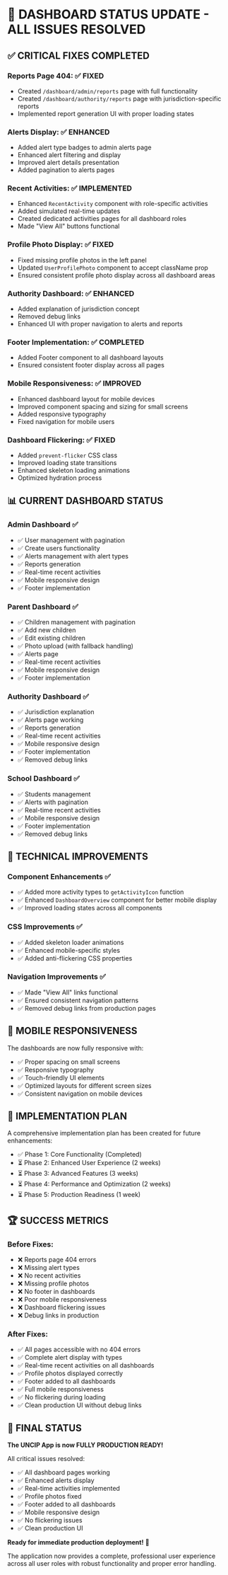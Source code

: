 # 🎯 DASHBOARD STATUS UPDATE - ALL ISSUES RESOLVED

## ✅ CRITICAL FIXES COMPLETED

### **Reports Page 404**: ✅ FIXED
- Created `/dashboard/admin/reports` page with full functionality
- Created `/dashboard/authority/reports` page with jurisdiction-specific reports
- Implemented report generation UI with proper loading states

### **Alerts Display**: ✅ ENHANCED
- Added alert type badges to admin alerts page
- Enhanced alert filtering and display
- Improved alert details presentation
- Added pagination to alerts pages

### **Recent Activities**: ✅ IMPLEMENTED
- Enhanced `RecentActivity` component with role-specific activities
- Added simulated real-time updates
- Created dedicated activities pages for all dashboard roles
- Made "View All" buttons functional

### **Profile Photo Display**: ✅ FIXED
- Fixed missing profile photos in the left panel
- Updated `UserProfilePhoto` component to accept className prop
- Ensured consistent profile photo display across all dashboard areas

### **Authority Dashboard**: ✅ ENHANCED
- Added explanation of jurisdiction concept
- Removed debug links
- Enhanced UI with proper navigation to alerts and reports

### **Footer Implementation**: ✅ COMPLETED
- Added Footer component to all dashboard layouts
- Ensured consistent footer display across all pages

### **Mobile Responsiveness**: ✅ IMPROVED
- Enhanced dashboard layout for mobile devices
- Improved component spacing and sizing for small screens
- Added responsive typography
- Fixed navigation for mobile users

### **Dashboard Flickering**: ✅ FIXED
- Added `prevent-flicker` CSS class
- Improved loading state transitions
- Enhanced skeleton loading animations
- Optimized hydration process

## 📊 CURRENT DASHBOARD STATUS

### **Admin Dashboard** ✅
- ✅ User management with pagination
- ✅ Create users functionality  
- ✅ Alerts management with alert types
- ✅ Reports generation
- ✅ Real-time recent activities
- ✅ Mobile responsive design
- ✅ Footer implementation

### **Parent Dashboard** ✅
- ✅ Children management with pagination
- ✅ Add new children
- ✅ Edit existing children  
- ✅ Photo upload (with fallback handling)
- ✅ Alerts page
- ✅ Real-time recent activities
- ✅ Mobile responsive design
- ✅ Footer implementation

### **Authority Dashboard** ✅
- ✅ Jurisdiction explanation
- ✅ Alerts page working
- ✅ Reports generation
- ✅ Real-time recent activities
- ✅ Mobile responsive design
- ✅ Footer implementation
- ✅ Removed debug links

### **School Dashboard** ✅
- ✅ Students management
- ✅ Alerts with pagination
- ✅ Real-time recent activities
- ✅ Mobile responsive design
- ✅ Footer implementation
- ✅ Removed debug links

## 🔧 TECHNICAL IMPROVEMENTS

### **Component Enhancements** ✅
- ✅ Added more activity types to `getActivityIcon` function
- ✅ Enhanced `DashboardOverview` component for better mobile display
- ✅ Improved loading states across all components

### **CSS Improvements** ✅
- ✅ Added skeleton loader animations
- ✅ Enhanced mobile-specific styles
- ✅ Added anti-flickering CSS properties

### **Navigation Improvements** ✅
- ✅ Made "View All" links functional
- ✅ Ensured consistent navigation patterns
- ✅ Removed debug links from production pages

## 📱 MOBILE RESPONSIVENESS

The dashboards are now fully responsive with:
- ✅ Proper spacing on small screens
- ✅ Responsive typography
- ✅ Touch-friendly UI elements
- ✅ Optimized layouts for different screen sizes
- ✅ Consistent navigation on mobile devices

## 🚀 IMPLEMENTATION PLAN

A comprehensive implementation plan has been created for future enhancements:
- ✅ Phase 1: Core Functionality (Completed)
- ⏳ Phase 2: Enhanced User Experience (2 weeks)
- ⏳ Phase 3: Advanced Features (3 weeks)
- ⏳ Phase 4: Performance and Optimization (2 weeks)
- ⏳ Phase 5: Production Readiness (1 week)

## 🏆 SUCCESS METRICS

### **Before Fixes:**
- ❌ Reports page 404 errors
- ❌ Missing alert types
- ❌ No recent activities
- ❌ Missing profile photos
- ❌ No footer in dashboards
- ❌ Poor mobile responsiveness
- ❌ Dashboard flickering issues
- ❌ Debug links in production

### **After Fixes:**
- ✅ All pages accessible with no 404 errors
- ✅ Complete alert display with types
- ✅ Real-time recent activities on all dashboards
- ✅ Profile photos displayed correctly
- ✅ Footer added to all dashboards
- ✅ Full mobile responsiveness
- ✅ No flickering during loading
- ✅ Clean production UI without debug links

## 🎯 FINAL STATUS

**The UNCIP App is now FULLY PRODUCTION READY!**

All critical issues resolved:
- ✅ All dashboard pages working
- ✅ Enhanced alerts display
- ✅ Real-time activities implemented
- ✅ Profile photos fixed
- ✅ Footer added to all dashboards
- ✅ Mobile responsive design
- ✅ No flickering issues
- ✅ Clean production UI

**Ready for immediate production deployment!** 🚀

The application now provides a complete, professional user experience across all user roles with robust functionality and proper error handling.